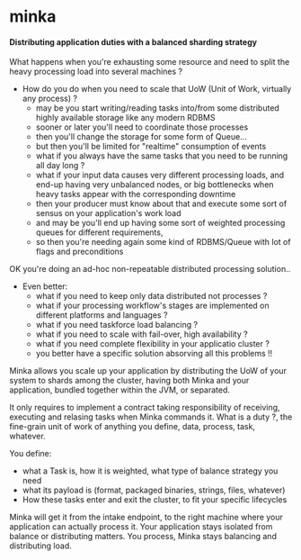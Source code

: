 minka
===================
####  Distributing application duties with a balanced sharding strategy

What happens when you're exhausting some resource and need to split the heavy processing load into several machines ? 
* How do you do when you need to scale that UoW (Unit of Work, virtually any process) ?
	- may be you start writing/reading tasks into/from some distributed highly available storage like any modern RDBMS
	- sooner or later you'll need to coordinate those processes
	- then you'll change the storage for some form of Queue...
	- but then you'll be limited for "realtime" consumption of events
	- what if you always have the same tasks that you need to be running all day long ?
	- what if your input data causes very different processing loads, and end-up having very unbalanced nodes, 	or big bottlenecks when heavy tasks appear with the corresponding downtime
	- then your producer must know about that and execute some sort of sensus on your application's work load
	- and may be you'll end up having some sort of weighted processing queues for different requirements, 
	- so then you're needing again some kind of RDBMS/Queue with lot of flags and preconditions
	
OK you're doing an ad-hoc non-repeatable distributed processing solution..

 * Even better:
  	- what if you need to keep only data distributed not processes ?
	- what if your processing workflow's stages are implemented on different platforms and languages ?
	- what if you need taskforce load balancing ?
	- what if you need to scale with fail-over, high availability ?
	- what if you need complete flexibility in your applicatio cluster ?
	- you better have a specific solution absorving all this problems !!

Minka allows you scale up your application by distributing the UoW of your system to shards among the cluster, having both Minka and your application, bundled together within the JVM, or separated.

It only requires to implement a contract taking responsibility of receiving, executing and relasing tasks when Minka commands it. What is a duty ?, the fine-grain unit of work of anything you define, data, process, task, whatever.

You define:
* what a Task is, how it is weighted, what type of balance strategy you need
* what its payload is (format, packaged binaries, strings, files, whatever)
* How these tasks enter and exit the cluster, to fit your specific lifecycles

Minka will get it from the intake endpoint, to the right machine where your application can actually process it.
Your application stays isolated from balance or distributing matters. You process, Minka stays balancing and distributing load.
